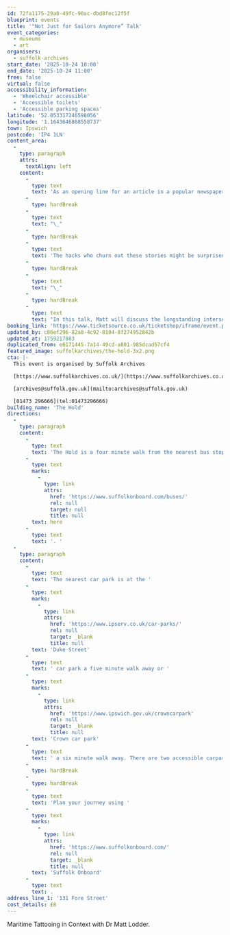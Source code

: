 ```yaml
---
id: 72fa1175-29a0-49fc-90ac-dbd8fec12f5f
blueprint: events
title: '"Not Just for Sailors Anymore” Talk'
event_categories:
  - museums
  - art
organisers:
  - suffolk-archives
start_date: '2025-10-24 10:00'
end_date: '2025-10-24 11:00'
free: false
virtual: false
accessibility_information:
  - 'Wheelchair accessible'
  - 'Accessible toilets'
  - 'Accessible parking spaces'
latitude: '52.053317246598056'
longitude: '1.1643646868558737'
town: Ipswich
postcode: 'IP4 1LN'
content_area:
  -
    type: paragraph
    attrs:
      textAlign: left
    content:
      -
        type: text
        text: 'As an opening line for an article in a popular newspaper about tattoos, the suggestion that "tattoos are not just for sailors anymore" is a familiar one. Indeed, it often feels as if the same sentiment graces every article about tattooing in the mainstream press: Tattooing, we''ve been told again and again recently, is coming of age - finally coming out of the murky shadows of the deviant underworld to leave its mark on the most well-heeled. Tattoos are now to be seen on catwalks, on trading floors and around the chicest tables.'
      -
        type: hardBreak
      -
        type: text
        text: "\_"
      -
        type: hardBreak
      -
        type: text
        text: 'The hacks who churn out these stories might be surprised to learn, then, that the popular media has been reporting the arrival of tattooing in high society for nearly one hundred and fifty years. Indeed, in 1926, Vanity Fair reported that “tattooing has passed from the savage to the sailor, from the sailor to the landsman, and is now to be found beneath many a tailored shirt”.'
      -
        type: hardBreak
      -
        type: text
        text: "\_"
      -
        type: hardBreak
      -
        type: text
        text: "In this talk, Matt will discuss the longstanding intersections between tattooing and maritime [visual] cultures but also consider why tattoos have been so indelibly associated with the sea, despite their continuous presence amongst urban populations in Europe and America for more than four centuries. Moreover, with attention to visual evidence, he will illustrate the relationships between handicrafts made aboard ships, and the persistent folk imagery of the Western tattoo tradition. \_ \_"
booking_link: 'https://www.ticketsource.co.uk/ticketshop/iframe/event.php?eventhash=e-mqygyb&target=&iframe=true'
updated_by: c86ef296-82a8-4c92-8104-8f274952842b
updated_at: 1759217803
duplicated_from: e6171445-7a14-49cd-a801-985dcad57cf4
featured_image: suffolkarchives/the-hold-3x2.png
cta: |-
  This event is organised by Suffolk Archives

  [https://www.suffolkarchives.co.uk/](https://www.suffolkarchives.co.uk/)

  [archives@suffolk.gov.uk](mailto:archives@suffolk.gov.uk)

  [01473 296666](tel:01473296666)
building_name: 'The Hold'
directions:
  -
    type: paragraph
    content:
      -
        type: text
        text: 'The Hold is a four minute walk from the nearest bus stop - see the latest bus timetables '
      -
        type: text
        marks:
          -
            type: link
            attrs:
              href: 'https://www.suffolkonboard.com/buses/'
              rel: null
              target: null
              title: null
        text: here
      -
        type: text
        text: '. '
  -
    type: paragraph
    content:
      -
        type: text
        text: 'The nearest car park is at the '
      -
        type: text
        marks:
          -
            type: link
            attrs:
              href: 'https://www.ipserv.co.uk/car-parks/'
              rel: null
              target: _blank
              title: null
        text: 'Duke Street'
      -
        type: text
        text: ' car park a five minute walk away or '
      -
        type: text
        marks:
          -
            type: link
            attrs:
              href: 'https://www.ipswich.gov.uk/crowncarpark'
              rel: null
              target: _blank
              title: null
        text: 'Crown car park'
      -
        type: text
        text: ' a six minute walk away. There are two accessible carpark spaces for blue badge holders in The Hold car park.'
      -
        type: hardBreak
      -
        type: hardBreak
      -
        type: text
        text: 'Plan your journey using '
      -
        type: text
        marks:
          -
            type: link
            attrs:
              href: 'https://www.suffolkonboard.com/'
              rel: null
              target: _blank
              title: null
        text: 'Suffolk Onboard'
      -
        type: text
        text: .
address_line_1: '131 Fore Street'
cost_details: £8
---
```

Maritime Tattooing in Context with Dr Matt Lodder.